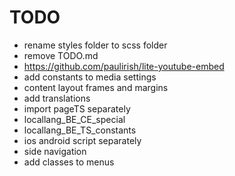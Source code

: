 # TODO

- rename styles folder to scss folder
- remove TODO.md
- https://github.com/paulirish/lite-youtube-embed
- add constants to media settings
- content layout frames and margins
- add translations
- import pageTS separately
- locallang_BE_CE_special
- locallang_BE_TS_constants
- ios android script separately
- side navigation
- add classes to menus
